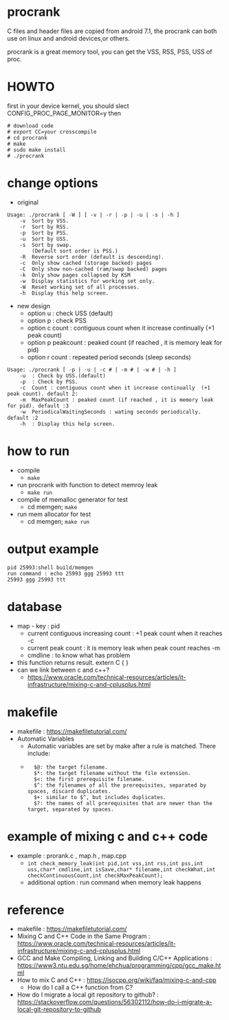 # procrank
C files and header files are copied from android 7.1, the procrank can both use on linux and android devices,or others.

procrank is a great memory tool, you can get the VSS, RSS, PSS, USS of proc.

# HOWTO
first in your device kernel, you should slect CONFIG_PROC_PAGE_MONITOR=y 
then
```
# download code  
# export CC=your crosscompile
# cd procrank  
# make  
# sudo make install  
# ./procrank
```

# change options
- original
```
Usage: ./procrank [ -W ] [ -v | -r | -p | -u | -s | -h ]
    -v  Sort by VSS.
    -r  Sort by RSS.
    -p  Sort by PSS.
    -u  Sort by USS.
    -s  Sort by swap.
        (Default sort order is PSS.)
    -R  Reverse sort order (default is descending).
    -c  Only show cached (storage backed) pages
    -C  Only show non-cached (ram/swap backed) pages
    -k  Only show pages collapsed by KSM
    -w  Display statistics for working set only.
    -W  Reset working set of all processes.
    -h  Display this help screen.
```

- new design 
    - option u : check USS (default)
    - option p : check PSS
    - option c count : contiguous count when it increase continually  (+1 peak count)
    - option p peakcount : peaked count (if reached , it is memory leak for pid)
    - option r count : repeated period seconds (sleep seconds)
```
Usage: ./procrank [ -p | -u | -c # | -m # | -w # | -h ]
    -u  : Check by USS.(default)
    -p  : Check by PSS.
    -c  Count : contiguous count when it increase continually  (+1 peak count). default 2:
    -m  MaxPeakCount : peaked count (if reached , it is memory leak for pid). default :3
    -w  PeriodicalWaitingSeconds : wating seconds periodically. default :2
    -h  : Display this help screen.
```

# how to run
- compile 
    - ```make```
- run procrank with function to detect memroy leak 
    - ```make run```
- compile of memalloc generator for test
    - cd memgen; ```make```
- run mem allocator for test
    - cd memgen; ```make run```

# output example 
```
pid 25993:shell build/memgen
run command : echo 25993 ggg 25993 ttt
25993 ggg 25993 ttt
```


# database
- map - key : pid
    - current contiguous increasing count : +1 peak count when it reaches -c
    - current peak count : it is memory leak when peak count reaches -m
    - cmdline : to know what has problem
- this function returns result.
    extern C {    }
- can we link between c and c++?
    - https://www.oracle.com/technical-resources/articles/it-infrastructure/mixing-c-and-cplusplus.html

# makefile
- makefile : https://makefiletutorial.com/
- Automatic Variables
    - Automatic variables are set by make after a rule is matched. There include:
    - ```
        $@: the target filename.
        $*: the target filename without the file extension.
        $<: the first prerequisite filename.
        $^: the filenames of all the prerequisites, separated by spaces, discard duplicates.
        $+: similar to $^, but includes duplicates.
        $?: the names of all prerequisites that are newer than the target, separated by spaces.
      ```
# example of mixing c and c++ code
- example : prorank.c , map.h , map.cpp
    - ```int check_memory_leak(int pid,int vss,int rss,int pss,int uss,char* cmdline,int isSave,char* filename,int checkWhat,int checkContinuousCount,int checkMaxPeakCount);```
    - additional option : run command when memory leak happens

# reference
- makefile : https://makefiletutorial.com/
- Mixing C and C++ Code in the Same Program : https://www.oracle.com/technical-resources/articles/it-infrastructure/mixing-c-and-cplusplus.html
- GCC and Make Compiling, Linking and Building C/C++ Applications : https://www3.ntu.edu.sg/home/ehchua/programming/cpp/gcc_make.html
- How to mix C and C++ : https://isocpp.org/wiki/faq/mixing-c-and-cpp
    - How do I call a C++ function from C?
- How do I migrate a local git repository to github? : https://stackoverflow.com/questions/56302112/how-do-i-migrate-a-local-git-repository-to-github

